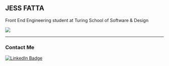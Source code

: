 JESS FATTA
-------

Front End Engineering student at Turing School of Software & Design

![](https://user-images.githubusercontent.com/89413488/146047454-76c338a3-4d65-44d1-91e2-034d4a9445db.png)

---------
### Contact Me
[![LinkedIn Badge](https://img.shields.io/badge/LinkedIn-0077B5?style=for-the-badge&logo=linkedin&logoColor=white)](https://www.linkedin.com/in/jessica-fatta/)
